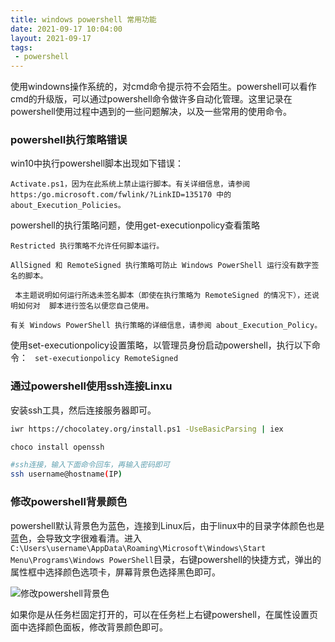 ```yaml
---
title: windows powershell 常用功能
date: 2021-09-17 10:04:00
layout: 2021-09-17
tags: 
 - powershell
---
```


使用windowns操作系统的，对cmd命令提示符不会陌生。powershell可以看作cmd的升级版，可以通过powershell命令做许多自动化管理。这里记录在powershell使用过程中遇到的一些问题解决，以及一些常用的使用命令。

<!--more-->

### powershell执行策略错误
win10中执行powershell脚本出现如下错误：
```
Activate.ps1，因为在此系统上禁止运行脚本。有关详细信息，请参阅 https:/go.microsoft.com/fwlink/?LinkID=135170 中的 about_Execution_Policies。
```
powershell的执行策略问题，使用get-executionpolicy查看策略

```
Restricted 执行策略不允许任何脚本运行。  

AllSigned 和 RemoteSigned 执行策略可防止 Windows PowerShell 运行没有数字签名的脚本。

 本主题说明如何运行所选未签名脚本（即使在执行策略为 RemoteSigned 的情况下），还说明如何对  脚本进行签名以便您自己使用。

有关 Windows PowerShell 执行策略的详细信息，请参阅 about_Execution_Policy。
```
使用set-executionpolicy设置策略，以管理员身份启动powershell，执行以下命令： ``` set-executionpolicy RemoteSigned```


### 通过powershell使用ssh连接Linxu

安装ssh工具，然后连接服务器即可。
``` bash
iwr https://chocolatey.org/install.ps1 -UseBasicParsing | iex

choco install openssh

#ssh连接，输入下面命令回车，再输入密码即可
ssh username@hostname(IP)
```

### 修改powershell背景颜色
powershell默认背景色为蓝色，连接到Linux后，由于linux中的目录字体颜色也是蓝色，会导致文字很难看清。进入```C:\Users\username\AppData\Roaming\Microsoft\Windows\Start Menu\Programs\Windows PowerShell```目录，右键powershell的快捷方式，弹出的属性框中选择颜色选项卡，屏幕背景色选择黑色即可。

![修改powershell背景色](http://gxwang.gitee.io/blogimages/20210916/backgroundcolor.png)


如果你是从任务栏固定打开的，可以在任务栏上右键powershell，在属性设置页面中选择颜色面板，修改背景颜色即可。
